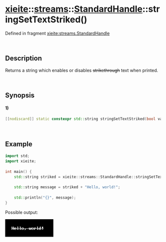 # [xieite](../../../../../xieite.md)\:\:[streams](../../../../../streams.md)\:\:[StandardHandle](../../../standard_handle.md)\:\:stringSetTextStriked\(\)
Defined in fragment [xieite:streams.StandardHandle](../../../../../../src/streams/standard_handle.cpp)

&nbsp;

## Description
Returns a string which enables or disables ~~strikethrough~~ text when printed.

&nbsp;

## Synopsis
#### 1)
```cpp
[[nodiscard]] static constexpr std::string stringSetTextStriked(bool value) noexcept;
```

&nbsp;

## Example
```cpp
import std;
import xieite;

int main() {
    std::string striked = xieite::streams::StandardHandle::stringSetTextStriked(true);

    std::string message = striked + "Hello, world!";

    std::println("{}", message);
}
```
Possible output:

![image](./set_text_striked.png)
